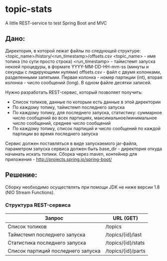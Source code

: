 topic-stats
===========

A little REST-service to test Spring Boot and MVC

## Дано:

Директория, в которой лежат файлы по следующей структуре: <topic_name>/history/<run_timestamp>/offsets.csv
<topic_name> - имя топика (по сути просто строка) <run_timestamp> - таймстемп запуска некоей процедуры, в формате YYYY-MM-DD-HH-mm-ss (минуты и секунды с лидирующими нулями) offsets.csv - файл с двумя колонками, разделенными запятыми. Первая колонка - номер партиции (int), вторая колонка - число сообщений (long). В одном файле десятки записей.

Нужно разработать REST-сервис, который позволяет получить:
- Список топиков, данные по которым есть данные в этой директории
- По каждому топику, таймстемп последнего запуска
- По каждому топику, для последнего запуска, статистику: суммарное число сообщений во всех партициях, максимальное/минимальное число сообщений, среднее число сообщений
- По каждому топику, список партиций и число сообщений по каждой партиции во время последнего запуска

Сервис должен поставляться в виде запускаемого jar-файла, параметром запуска сервиса должен быть base_dir - директория откуда начинать искать топики. Сборка через maven, контейнер для приложения - http://projects.spring.io/spring-boot/

## Решение:

Сборку необходимо осуществлять при помощи JDK не ниже версии 1.8 (NIO Stream Functions).

### Структура REST-сервиса

| Запрос  | URL (GET) |
| ------------- | ------------- |
| Список топиков  | /topics  |
| Таймстемп последнего запуска  | /topics/{id}/last  |
| Статистика последнего запуска  | /topics/{id}/stats  |
| Список партиций последнего запуска  | /topics/{id}/parts  |